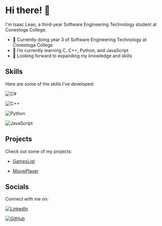 # Hi there! 👋

I'm Isaac Leao, a third-year Software Engineering Technology student at Conestoga College.

- 👀 Currently doing year 3 of Software Engineering Technology at Conestoga College
- 🌱 I’m currently learning C, C++, Python, and JavaScript
- 💪 Looking forward to expanding my knowledge and skills

## Skills
Here are some of the skills I've developed:

![C#](https://img.shields.io/badge/C%23-239120?style=for-the-badge&logo=c-sharp&logoColor=white) 

![C++](https://img.shields.io/badge/C++-00599C?style=for-the-badge&logo=c%2B%2B&logoColor=white)

![Python](https://img.shields.io/badge/Python-3776AB?style=for-the-badge&logo=python&logoColor=white)

![JavaScript](https://img.shields.io/badge/JavaScript-F7DF1E?style=for-the-badge&logo=javascript&logoColor=black)


## Projects
Check out some of my projects:

- [GamesList](https://github.com/IribeiroLeao2003/GamesList)

- [MoviePlayer](https://github.com/IribeiroLeao2003/MoviePlayer)

## Socials
Connect with me on:

[![LinkedIn](https://img.shields.io/badge/LinkedIn-0077B5?style=for-the-badge&logo=linkedin&logoColor=white)](https://www.linkedin.com/in/isaacleao/?originalSubdomain=ca)

[![GitHub](https://img.shields.io/badge/GitHub-100000?style=for-the-badge&logo=github&logoColor=white)](https://github.com/IribeiroLeao2003)
